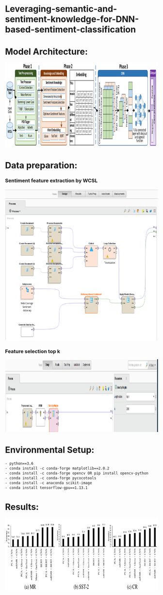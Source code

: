# Leveraging-semantic-and-sentiment-knowledge-for-DNN-based-sentiment-classification


# Model Architecture:
<p align="center">
<img src="Figures/KR_MODEL.png" width="1000" height="280">
</p>


# Data preparation:

### Sentiment feature extraction by WCSL

<p align="center">
    <img src="Figures/Sentiment_feature_extraction_by_WCSL.png" width="1000" height="500">
</p>

### Feature selection top k

<p align="center">
    <img src="Figures/Feature_selection_top_k.png" width="1000" height="240">
</p>


# Environmental Setup:

```
- python==3.6
- conda install -c conda-forge matplotlib==2.0.2
- conda install -c conda-forge opencv OR pip install opencv-python
- conda install -c conda-forge pycocotools
- conda install -c anaconda scikit-image
- conda install tensorflow-gpu==1.13.1
```
# Results:

<p align="center">
    <img src="Figures/Ablation.png" width="1000" height="240">
</p>
